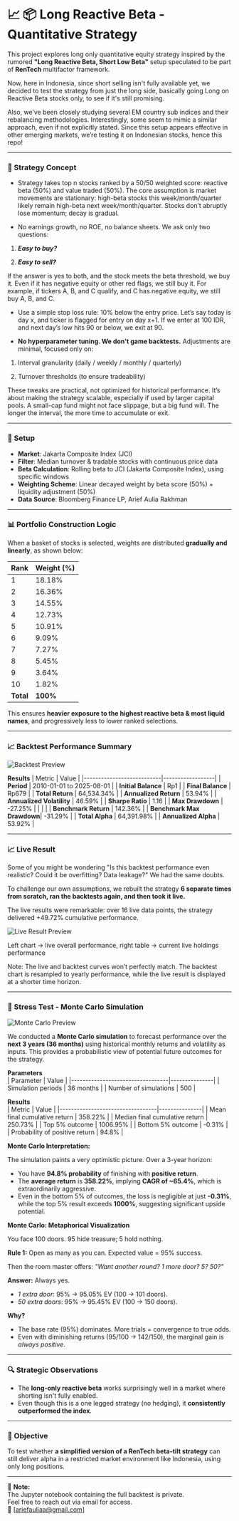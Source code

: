 # 📈 📦 Long Reactive Beta - Quantitative Strategy

This project explores long only quantitative equity strategy inspired by the rumored **"Long Reactive Beta, Short Low Beta"** setup speculated to be part of **RenTech** multifactor framework.

Now, here in Indonesia, since short selling isn't fully available yet, we decided to test the strategy from just the long side, basically going Long on Reactive Beta stocks only, to see if it's still promising.

Also, we’ve been closely studying several EM country sub indices and their rebalancing methodologies. Interestingly, some seem to mimic a similar approach, even if not explicitly stated. Since this setup appears effective in other emerging markets, we’re testing it on Indonesian stocks, hence this repo!

---

### 🧠 Strategy Concept

- Strategy takes top n stocks ranked by a 50/50 weighted score: reactive beta (50%) and value traded (50%). The core assumption is market movements are stationary: high-beta stocks this week/month/quarter likely remain high-beta next week/month/quarter. Stocks don’t abruptly lose momentum; decay is gradual.

- No earnings growth, no ROE, no balance sheets. We ask only two questions:

1. ***Easy to buy?***

2. ***Easy to sell?***

If the answer is yes to both, and the stock meets the beta threshold, we buy it. Even if it has negative equity or other red flags, we still buy it. For example, if tickers A, B, and C qualify, and C has negative equity, we still buy A, B, and C.

- Use a simple stop loss rule: 10% below the entry price. Let’s say today is day x, and ticker is flagged for entry on day x+1. If we enter at 100 IDR, and next day’s low hits 90 or below, we exit at 90.

- **No hyperparameter tuning. We don't game backtests.** Adjustments are minimal, focused only on:

1. Interval granularity (daily / weekly / monthly / quarterly)

2. Turnover thresholds (to ensure tradeability)

These tweaks are practical, not optimized for historical performance. It’s about making the strategy scalable, especially if used by larger capital pools. A small-cap fund might not face slippage, but a big fund will. The longer the interval, the more time to accumulate or exit.

---

### 🔧 Setup
- **Market**:  Jakarta Composite Index (JCI) 
- **Filter**:  Median turnover & tradable stocks with continuous price data  
- **Beta Calculation**: Rolling beta to JCI (Jakarta Composite Index), using specific windows  
- **Weighting Scheme**: Linear decayed weight by beta score (50%) + liquidity adjustment (50%)  
- **Data Source**: Bloomberg Finance LP, Arief Aulia Rakhman  
---

### 📊 Portfolio Construction Logic

When a basket of stocks is selected, weights are distributed **gradually and linearly**, as shown below:

| Rank | Weight (%) |
|------|------------|
| 1    | 18.18%     |
| 2    | 16.36%     |
| 3    | 14.55%     |
| 4    | 12.73%     |
| 5    | 10.91%     |
| 6    | 9.09%      |
| 7    | 7.27%      |
| 8    | 5.45%      |
| 9    | 3.64%      |
| 10   | 1.82%      |
| **Total** | **100%** |

This ensures **heavier exposure to the highest reactive beta & most liquid names**, and progressively less to lower ranked selections.

---

### 📈 Backtest Performance Summary

![Backtest Preview](Backtest%20-%20Preview.png)

**Results** 
| Metric                    | Value            |
|---------------------------|------------------|
| **Period**                | 2010-01-01 to 2025-08-01 |
| **Initial Balance**       | Rp1      |
| **Final Balance**         | Rp679    |
| **Total Return**          | 64,534.34%        |
| **Annualized Return**     | 53.94%            |
| **Annualized Volatility** | 46.59%            |
| **Sharpe Ratio**          | 1.16              |
| **Max Drawdown**          | -27.25%           |
|                           |                  |
| **Benchmark Return**      | 142.36%         |
| **Benchmark Max Drawdown**| -31.29%           |
| **Total Alpha**           | 64,391.98%        |
| **Annualized Alpha**      | 53.92%            |

---

### 📈 Live Result

Some of you might be wondering "Is this backtest performance even realistic? Could it be overfitting? Data leakage?" We had the same doubts.

To challenge our own assumptions, we rebuilt the strategy **6 separate times from scratch, ran the backtests again, and then took it live.**

The live results were remarkable: over 16 live data points, the strategy delivered +49.72% cumulative performance.

![Live Result Preview](Live%20Result%20-%20Preview.png)

Left chart → live overall performance, right table → current live holdings performance

Note: The live and backtest curves won’t perfectly match. The backtest chart is resampled to yearly performance, while the live result is displayed at a shorter time horizon.

---

### 🔮 Stress Test - Monte Carlo Simulation

![Monte Carlo Preview](Monte%20Carlo%20-%20Preview.png)

We conducted a **Monte Carlo simulation** to forecast performance over the **next 3 years (36 months)** using historical monthly returns and volatility as inputs. This provides a probabilistic view of potential future outcomes for the strategy.

**Parameters**  
| Parameter                         | Value         |
|----------------------------------|---------------|
| Simulation periods               | 36 months     |
| Number of simulations            | 500           |

**Results**  
| Metric                            | Value         |
|----------------------------------|---------------|
| Mean final cumulative return     | 358.22%       |
| Median final cumulative return   | 250.73%       |
| Top 5% outcome                   | 1006.95%      |
| Bottom 5% outcome                | -0.31%        |
| Probability of positive return   | 94.8%         |

**Monte Carlo Interpretation:**

The simulation paints a very optimistic picture. Over a 3-year horizon:

- You have **94.8% probability** of finishing with **positive return**.
- The **average return** is **358.22%**, implying **CAGR of ~65.4%**, which is extraordinarily aggressive.
- Even in the bottom 5% of outcomes, the loss is negligible at just **-0.31%**, while the top 5% result exceeds **1000%**, suggesting significant upside potential.

**Monte Carlo: Metaphorical Visualization**

You face 100 doors. 95 hide treasure; 5 hold nothing.  

**Rule 1:** Open as many as you can. Expected value = 95% success.  

Then the room master offers: *"Want another round? 1 more door? 5? 50?"*  

**Answer:** Always yes.  
- *1 extra door*: 95% → 95.05% EV (100 → 101 doors).  
- *50 extra doors*: 95% → 95.45% EV (100 → 150 doors).  

**Why?**  
- The base rate (95%) dominates. More trials = convergence to true odds.  
- Even with diminishing returns (95/100 → 142/150), the marginal gain is *always positive*.  

---

### 🔍 Strategic Observations

- The **long-only reactive beta** works surprisingly well in a market where shorting isn't fully enabled.
- Even though this is a one legged strategy (no hedging), it **consistently outperformed the index**.

---

### 🎯 Objective

To test whether **a simplified version of a RenTech beta-tilt strategy** can still deliver alpha in a restricted market environment like Indonesia, using only long positions.

---

📁 **Note:**  
The Jupyter notebook containing the full backtest is private.  
Feel free to reach out via email for access.  
📧 [ariefauliaa@gmail.com]
